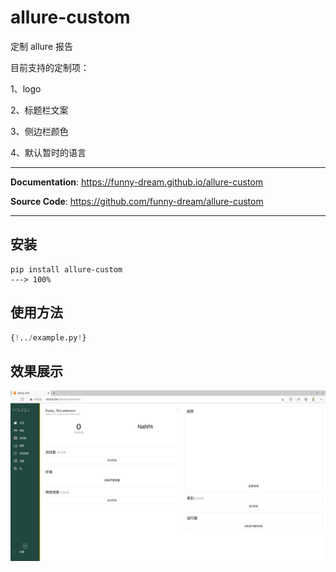 # allure-custom

定制 allure 报告

目前支持的定制项：

1、logo

2、标题栏文案

3、侧边栏颜色

4、默认暂时的语言

---

**Documentation**: <a href="https://funny-dream.github.io/allure-custom" target="_blank">https://funny-dream.github.io/allure-custom</a>

**Source Code**: <a href="https://github.com/funny-dream/allure-custom" target="_blank">https://github.com/funny-dream/allure-custom</a>

---

## 安装

```console
pip install allure-custom
---> 100%
```

## 使用方法

```Python
{!../example.py!}
```

## 效果展示

![](./img/index.png)